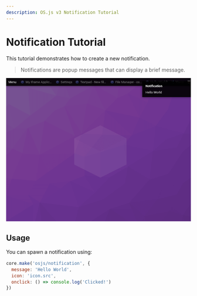 ```yaml
---
description: OS.js v3 Notification Tutorial
---
```


# Notification Tutorial

This tutorial demonstrates how to create a new notification.

> Notifications are popup messages that can display a brief message.

![Example](example.png)

## Usage

You can spawn a notification using:

```javascript
core.make('osjs/notification', {
  message: 'Hello World',
  icon: 'icon.src',
  onclick: () => console.log('Clicked!')
})
```
